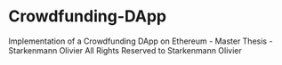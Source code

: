 # Crowdfunding-DApp
Implementation of a Crowdfunding DApp on Ethereum - Master Thesis - Starkenmann Olivier
All Rights Reserved to Starkenmann Olivier 
